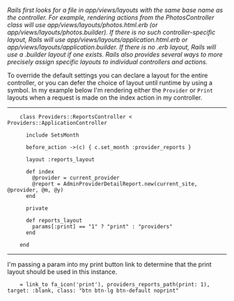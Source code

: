 *Rails first looks for a file in app/views/layouts with the same base name as the controller. For example, rendering actions from the PhotosController class will use app/views/layouts/photos.html.erb (or app/views/layouts/photos.builder). If there is no such controller-specific layout, Rails will use app/views/layouts/application.html.erb or app/views/layouts/application.builder. If there is no .erb layout, Rails will use a .builder layout if one exists. Rails also provides several ways to more precisely assign specific layouts to individual controllers and actions.*

To override the default settings you can declare a layout for the entire controller, or you can defer the choice of layout until runtime by using a symbol. In my example below I'm rendering either the `Provider` or `Print` layouts when a request is made on the index action in my controller.

------------------

        class Providers::ReportsController < Providers::ApplicationController

          include SetsMonth

          before_action ->(c) { c.set_month :provider_reports }

          layout :reports_layout

          def index
            @provider = current_provider
            @report = AdminProviderDetailReport.new(current_site, @provider, @m, @y)
          end

          private

          def reports_layout
            params[:print] == "1" ? "print" : "providers"
          end

        end
 -----------------
 
 I'm passing a param into my print button link to determine that the print layout should be used in this instance.
 
        = link_to fa_icon('print'), providers_reports_path(print: 1), target: :blank, class: "btn btn-lg btn-default noprint"
